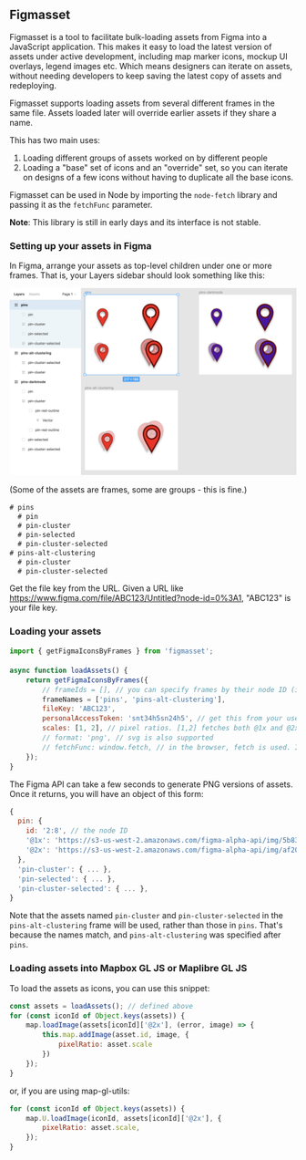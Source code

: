 ## Figmasset

Figmasset is a tool to facilitate bulk-loading assets from Figma into a JavaScript application. This makes it easy to load the latest version of assets under active development, including map marker icons, mockup UI overlays, legend images etc. Which means designers can iterate on assets, without needing developers to keep saving the latest copy of assets and redeploying.

Figmasset supports loading assets from several different frames in the same file. Assets loaded later will override earlier assets if they share a name.

This has two main uses:

1. Loading different groups of assets worked on by different people
2. Loading a "base" set of icons and an "override" set, so you can iterate on designs of a few icons without having to duplicate all the base icons.


Figmasset can be used in Node by importing the `node-fetch` library and passing it as the `fetchFunc` parameter.

**Note**: This library is still in early days and its interface is not stable.

### Setting up your assets in Figma

In Figma, arrange your assets as top-level children under one or more frames. That is, your Layers sidebar should look something like this:

![](layout.png)

(Some of the assets are frames, some are groups - this is fine.)


```
# pins
  # pin
  # pin-cluster
  # pin-selected
  # pin-cluster-selected
# pins-alt-clustering
  # pin-cluster
  # pin-cluster-selected
```

Get the file key from the URL. Given a URL like https://www.figma.com/file/ABC123/Untitled?node-id=0%3A1, "ABC123" is your file key.

### Loading your assets


```js
import { getFigmaIconsByFrames } from 'figmasset';

async function loadAssets() {
    return getFigmaIconsByFrames({
        // frameIds = [], // you can specify frames by their node ID (in the URL)
        frameNames = ['pins', 'pins-alt-clustering'],
        fileKey: 'ABC123',
        personalAccessToken: 'snt34h5sn24h5', // get this from your user > Settings page. Be careful who you expose this to, it provides unrestricted access to your account
        scales: [1, 2], // pixel ratios. [1,2] fetches both @1x and @2x versions of each asset.
        // format: 'png', // svg is also supported
        // fetchFunc: window.fetch, // in the browser, fetch is used. If using in Node, pass in the node-fetch library.
    });
}
```

The Figma API can take a few seconds to generate PNG versions of assets. Once it returns, you will have an object of this form:

```js
{
  pin: {
    id: '2:8', // the node ID
    '@1x': 'https://s3-us-west-2.amazonaws.com/figma-alpha-api/img/5b83/a061/e42384a5bc5a5ac5cabcb5a5cabcb5c5,
    '@2x': 'https://s3-us-west-2.amazonaws.com/figma-alpha-api/img/af20/18b77f7fe7ee57f5efe5ef5ee7eaa2f32aea0'
  },
  'pin-cluster': { ... },
  'pin-selected': { ... },
  'pin-cluster-selected': { ... },
}
```

Note that the assets named `pin-cluster` and `pin-cluster-selected` in the `pins-alt-clustering` frame will be used, rather than those in `pins`. That's because the names match, and `pins-alt-clustering` was specified after `pins`.

### Loading assets into Mapbox GL JS or Maplibre GL JS

To load the assets as icons, you can use this snippet:

```js
const assets = loadAssets(); // defined above
for (const iconId of Object.keys(assets)) {
    map.loadImage(assets[iconId]['@2x'], (error, image) => {
        this.map.addImage(asset.id, image, {
            pixelRatio: asset.scale
        })
    });
}
```

or, if you are using map-gl-utils:

```js
for (const iconId of Object.keys(assets)) {
    map.U.loadImage(iconId, assets[iconId]['@2x'], {
        pixelRatio: asset.scale,
    });
}
```